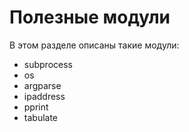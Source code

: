 # Полезные модули

В этом разделе описаны такие модули:
* subprocess
* os
* argparse
* ipaddress
* pprint
* tabulate

